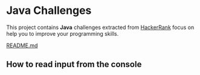# Java Challenges

This project contains **Java** challenges extracted from [HackerRank](https://www.hackerrank.com/domains/java) focus on help you to improve your programming skills.

[README.md](../../README.md#how-to-read-input-from-the-console)

## How to read input from the console




